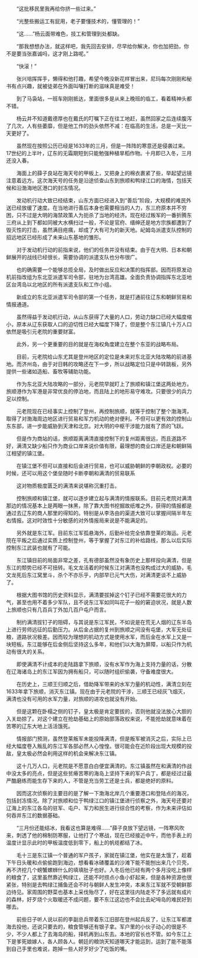 　　“这批移民里我再给你挤一些过来。”

　　“光整些搬运工有屁用，老子要懂技术的，懂管理的！”

　　“这……”杨云面带难色，技工和管理到处都缺。

　　“那我想想办法，就这样吧，我先回去安排，尽早给你解决，你也加把劲，你不是要当张嘉诚吗，这才刚上路呢。”

　　“快滚！”

　　张兴培挥挥手，懒得和他打趣，希望今晚没新花样冒出来，尼玛每次刚刚和秘书有点兴趣，就被徒弟在外面叫嚷打断的滋味真是难受！

　　到了马袅站，一班车刚刚抵达，里面很多是从来上晚班的临工，看着精神头都不错。

　　杨云并不知道戴德厚也在戴氏的叮嘱下正在往工地赶，虽然回家之后连续腹泻了几次，人有些萎靡，但是他工作的劲头依然不减：在临高的生活，总是一天比一天更好了。

　　虽然现在按照公历已经是1633年的三月，但是一阵阵的寒意还是侵袭过来。17世纪的上半叶，辽东的无霜期短到只能勉强种植旱稻作物。十月即已入冬，三月还没入春。

　　海面上的薛子良站在海天号的甲板上，又把身上的棉衣裹紧了些，举起望远镜注意着远方。这次海天号的任务是沿途侦查山东到旅顺和鸭绿江口的海情，包括天候和沿渤海地区港口的封冻情况。

　　发动机行动大致已经结束，山东方面已经进入到“善后”阶段，大规模的难民外送已经放缓了速度。在当地进行善后本身也需要相当的人力，东三府原本并不穷困，只不过是大明的海禁政策人为扼杀了当地的经济。现在经过叛军的一番折腾东三府从上到下都如同被大水横扫过一般，不论是官府、缙绅还是地方宗族都遭到了毁灭性的打击，虽然满目疮痍，却成了大有可为的新天地。屺姆岛派遣支队控制的招远地区已经形成了未来山东基地的雏形。

　　对于发动机行动的前指来说，他们的任务并没有结束。由于在大明、日本和朝鲜展开的战线已经很长，需要协调的派遣支队也分布很广。

　　也的确需要一个能够总揽全局，及时做出反应和决策的指挥部。因而将原发动机前指改组为东北亚派遣军司令部，驻地为台湾高雄。全面负责协调指挥东北亚地区台湾岛以北地区的所有派遣支队和工作小组。

　　新成立的东北亚派遣军司令部的第一个任务，就是打通前往辽东和朝鲜贸易和情报通道。

　　虽然得益于发动机行动，从山东获得了大量的人口，劳动力缺口已经大幅度缩小，原本从辽东获取人口的迫切性已经大幅度下降了，但是整个东江镇几十万人口依然是吸引元老院的重要财富。

　　此外，另一个更重要的目的就是在海权角度建立在整个东亚的战略布局。

　　目前，元老院给山东尤其是登州地区的定位是未来对东北亚大陆攻略的前进基地。而济州岛，由于对日韩的攻略还在下一步，所以战略定位只是中转跳板，另外提供一些诸如造船、畜牧等辅助功能。

　　作为东北亚大陆攻略的一部分，元老院早就盯上了旅顺和镇江堡这两处地方。旅顺港作为军港是非常优良的停泊地，而且陆上的地形易守难攻。只要很少的兵力足以控制。

　　元老院现在已经事实上控制了登州，再控制旅顺，就等于控制了整个渤海湾，取得了对渤海周边地区进行贸易和军力机动的绝对便利。不但可以更有效的控制山东东部，进一步能威胁到天津和北京。对大明的中枢干涉能力就有了质的飞跃。

　　但是作为商站的话，旅顺距离满清直接控制下的复州距离很远，而且道路不好，满清又缺少船只作为商业口岸来说价值有限，最理想的商业口岸还是和朝鲜隔江相望的镇江堡。

　　在镇江堡不但可以直接和后金进行贸易，也可以威胁朝鲜的李朝政权。必要的时候，还可以用这个堡垒随时卡断李朝和满清的贸易联系

　　这对物质极度匮乏的满清来说堪称沉重打击。

　　控制旅顺和镇江堡，就可以逐步建立起与满清的情报联系。目前元老院对满清那边的情况基本上是两眼一抹黑，除了靠大图书挖掘故纸堆之外，获得的情报都是通过去辽东的商人那里的得知的。特别是从李洛由的渠道大致可以掌握间隔半年左右情报。这对时效性十分敏感的对外情报局来说是不能满足的。

　　另外就是东江军。目前东江军孤悬海外，后勤补给完全依靠登莱的海运。元老院在平叛之后通过实质上控制登州，等于掌握了对东江的补给路线，那么以后实际控制东江武装也就有了可能。

　　东江镇目前的局面非常之差，孔有德部虽然没有象历史上那样投向满清，但是东江的颓势已经不可扭转。毛文龙活着的时候东江对满清也没构成过大的威胁，毛文龙死后东江窝里斗，杀个不亦乐乎，内部早已元气大伤，对满清更谈不上威胁了。

　　根据大图书馆的历史资料显示，满清要拔掉这个钉子已经不需要花很大的力气，甚至也用不着多少军队，且不说东江军如同叫花子一般的窘迫状况，就是人数上旅顺也只有几百兵丁外加几百户屯户而言。

　　制约满清拔钉子的阻碍，与其说是东江军民，不如说是在荒无人烟的辽东半岛上进行劳师远征的后勤压力。从后金占据的复州到旅顺之间没有屯堡，大军无处征粮，道路状况极差。因而较为理想的机动方式是使用水军，而后金在水军上又是一块短板。东江能够在后金侧后坚持这么多年，和他们以大海为屏障，以船只作为机动有很大的关系。

　　即使满清不计成本的走陆路拿下旅顺，没有水军作为海上支持力量的话，分散在辽海诸岛上的东江军因为拥有船只，可以随时组织偷袭，守备难度很大。

　　在历史上，三顺王归顺之后，借助降军带来的水军力量的机动性，满清立刻在1633年拿下旅顺，消灭东江镇。现在由于元老院的干涉，三顺王已经灰飞烟灭，满清也没有可用的水军力量，对旅顺的进攻也就没有开始。

　　但是这颗在卧榻之侧的钉子，皇太极是肯定要拔的，否则他就没法放心大胆的入关劫掠了。对这个建立在抢劫基础上的原始部落政权来说，不能抢劫就意味着在苦寒的辽东大地上活活饿死。

　　情报部门预测，虽然登莱叛军未能投降满清，但是叛军被消灭之后，实际上已经大幅度卷入叛乱的东江军各部必然人心惶惶。很可能会在近阶段出现大规模的投敌，皇太极必然会利用这样的机会来解决东江镇。

　　这十几万人口，元老院是不愿意白白便宜满清的。东江镇虽然在和满清的作战中没太多的亮点，但是这些贫瘠苦寒的海岛上坚持下来的军户兵丁，都是经过过最严酷磨练而能生存下来的人，不管是充当劳工还是士兵，都是绝好的原料。

　　因而这次侦察的主要目的是了解一下渤海北岸几个重要港口和登陆点的海况，包括封冻情况。除了对旅顺和位于鸭绿江口的镇江堡进行侦察之外，海天号还要对辽海上的东江各岛的驻军、屯户、军力和民生进行综合性的考察，作为未来评估如何吞并东江的数据基础。

　　“三月份还能结冰，我看这也算是难得……”薛子良放下望远镜，一阵寒风吹来，刺透了他的棉制防寒服，让他打了个寒战，现在已经接近中午，而他手表上的温度计显示此时的甲板温度低到零下，船上的帆缆都结了冰。

　　毛十三是东江镇一个普通的军户孩子，家就在镇江堡，他实在是太饿了，趁着下午日头暖和点偷偷跑到海边，想看看冰碴覆盖的沙滩下能不能刨出来几个贝壳，再不济挖几个螃蟹螺蛳什么的填填肚子也好。入冬后他已经有两个多月没吃上像样的粮食了，这里虽然靠近鸭绿江，还能不时捞点小鱼小虾起来，但是各种资源也很紧张，特别是去鸭绿江捕鱼还会不时与朝鲜人发生冲突，本来东江军就不受朝鲜那边待见。家周围的野菜也基本上采伐殆尽了，好在这里往内陆走不了多远就有成片的森林，好歹烧个火取暖还不成问题，要不东江这边也不会比去屺坶岛的难民好到哪去。

　　前些日子听人说以前的李副总兵带着东江旧部在登州起兵反了，让东江军都渡海去投他，还说只要去的，粮食管够还有银子拿。军户里的小伙子动心的很是不少，不少人都上了去海岛的船，择机再到山东去。本地的官长也不管。如今东江上下是爹死娘嫁人，各人顾各人。朝廷的粮饷天知道哪天才能运到，运到了能不能落到自己手里也难说，跑掉一些人好歹好少了吃饭的嘴。
